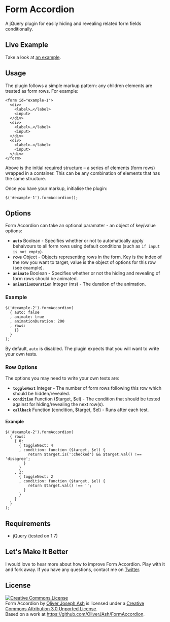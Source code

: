 # Form Accordion

A jQuery plugin for easily hiding and revealing related form fields conditionally.

## Live Example

Take a look at [an example](http://oliverjash.github.com/FormAccordion/).

## Usage

The plugin follows a simple markup pattern: any children elements are treated as form rows. For example:

    <form id="example-1">
      <div>
        <label>…</label>
        <input>
      </div>
      <div>
        <label>…</label>
        <input>
      </div>
      <div>
        <label>…</label>
        <input>
      </div>
    </form>

Above is the initial required structure – a series of elements (form rows) wrapped in a container. This can be any combination of elements that has the same structure.

Once you have your markup, initialise the plugin:

    $('#example-1').formAccordion();

## Options

Form Accordion can take an optional paramater - an object of key/value options:

* **`auto`** Boolean - Specifies whether or not to automatically apply behaivours to all form rows using default conditions (such as `if input is not empty`).
* **`rows`** Object - Objects representing rows in the form. Key is the index of the row you want to target, value is the object of options for this row (see example).
* **`animate`** Boolean - Specifies whether or not the hiding and revealing of form rows should be animated.
* **`animationDuration`** Integer (ms) - The duration of the animation.

### Example

    $('#example-2').formAccordion(
      { auto: false
      , animate: true
      , animationDuration: 200
      , rows:
        {}
      }
    );

By default, `auto` is disabled. The plugin expects that you will want to write your own tests.

### Row Options

The options you may need to write your own tests are:

* **`toggleNext`** Integer - The number of form rows following this row which should be hidden/revealed.
* **`condition`** Function ($target, $el) - The condition that should be tested against for hiding/revealing the next row(s).
* **`callback`** Function (condition, $target, $el) - Runs after each test.

#### Example

    $('#example-2').formAccordion(
      { rows:
        { 0:
          { toggleNext: 4
          , condition: function ($target, $el) {
              return $target.is(':checked') && $target.val() !== 'disagree';
            }
          }
        , 2:
          { toggleNext: 2
          , condition: function ($target, $el) {
              return $target.val() !== '';
            }
          }
        }
      }
    );

## Requirements

* jQuery (tested on 1.7)

## Let's Make It Better

I would love to hear more about how to improve Form Accordion. Play with it and fork away. If you have any questions, contact me on [Twitter](http://twitter.com/OliverJAsh).

## License

<a rel="license" href="http://creativecommons.org/licenses/by/3.0/"><img alt="Creative Commons License" style="border-width:0" src="http://i.creativecommons.org/l/by/3.0/88x31.png" /></a><br /><span xmlns:dct="http://purl.org/dc/terms/" property="dct:title">Form Accordion</span> by <a xmlns:cc="http://creativecommons.org/ns#" href="http://twitter.com/OliverJAsh" property="cc:attributionName" rel="cc:attributionURL">Oliver Joseph Ash</a> is licensed under a <a rel="license" href="http://creativecommons.org/licenses/by/3.0/">Creative Commons Attribution 3.0 Unported License</a>.<br />Based on a work at <a xmlns:dct="http://purl.org/dc/terms/" href="https://github.com/OliverJAsh/FormAccordion" rel="dct:source">https://github.com/OliverJAsh/FormAccordion</a>.
